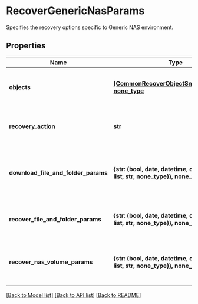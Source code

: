 # RecoverGenericNasParams

Specifies the recovery options specific to Generic NAS environment.

## Properties
Name | Type | Description | Notes
------------ | ------------- | ------------- | -------------
**objects** | [**[CommonRecoverObjectSnapshotParams], none_type**](CommonRecoverObjectSnapshotParams.md) | Specifies the list of recover Object parameters. | 
**recovery_action** | **str** | Specifies the type of recover action to be performed. | 
**download_file_and_folder_params** | **{str: (bool, date, datetime, dict, float, int, list, str, none_type)}, none_type** | Specifies the parameters to download files and folders. | [optional] 
**recover_file_and_folder_params** | **{str: (bool, date, datetime, dict, float, int, list, str, none_type)}, none_type** | Specifies the parameters to recover files. | [optional] 
**recover_nas_volume_params** | **{str: (bool, date, datetime, dict, float, int, list, str, none_type)}, none_type** | Specifies the parameters to recover Nas Volumes. | [optional] 

[[Back to Model list]](../README.md#documentation-for-models) [[Back to API list]](../README.md#documentation-for-api-endpoints) [[Back to README]](../README.md)


